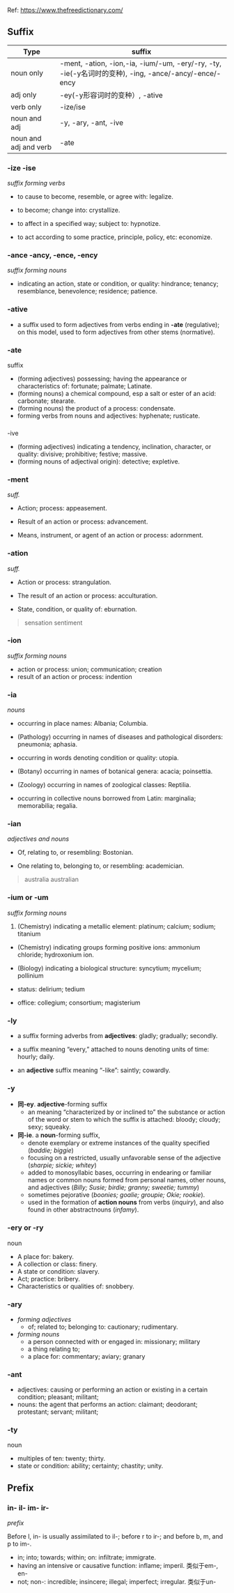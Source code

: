 

Ref: https://www.thefreedictionary.com/

## Suffix

|Type| suffix |
|--|--|
| noun only | -ment, -ation, -ion,-ia, -ium/-um, -ery/-ry, -ty, -ie(-y名词时的变种), -ing, -ance/-ancy/-ence/-ency |
| adj only | -ey(-y形容词时的变种）, -ative |
| verb only | -ize/ise
| noun and adj | -y, -ary, -ant, -ive |
| noun and adj and verb | -ate

### -ize  -ise

_suffix  forming  verbs_

- to  cause  to  become,  resemble,  or  agree  with:  legalize.

-  to  become;  change  into:  crystallize.

-  to  affect  in  a  specified  way;  subject  to:  hypnotize.

-  to  act  according  to  some  practice,  principle,  policy,  etc:  economize.

### -ance -ancy, -ence, -ency

_suffix  forming  nouns_
- indicating  an  action,  state  or  condition,  or  quality:  hindrance;  tenancy;  resemblance, benevolence; residence; patience.

### -ative
 - a suffix used to form adjectives from verbs ending in **-ate** (regulative); on this model, used to form adjectives from other stems (normative).
 
 ### -ate

suffix
- (forming adjectives) possessing; having the appearance or characteristics of: fortunate; palmate; Latinate.
- (forming nouns) a chemical compound, esp a salt or ester of an acid: carbonate; stearate.
- (forming nouns) the product of a process: condensate.
- forming verbs from nouns and adjectives: hyphenate; rusticate.
 
 ###
  -ive
 - (forming adjectives) indicating a tendency, inclination, character, or quality: divisive; prohibitive; festive; massive.
- (forming nouns of adjectival origin): detective; expletive.

### -ment

_suff._

- Action;  process:  appeasement.

- Result  of  an  action  or  process:  advancement.

- Means,  instrument,  or  agent  of  an  action  or  process:  adornment.


### -ation

_suff._


- Action  or  process:  strangulation.

- The  result  of  an  action  or  process:  acculturation.

- State,  condition,  or  quality  of:  eburnation.

> sensation 
> sentiment

### -ion

_suffix  forming  nouns_

- action or process: union; communication; creation
- result of an action or process: indention


### -ia

_nouns_

- occurring  in  place  names:  Albania;  Columbia.

- (Pathology)  occurring  in  names  of  diseases  and  pathological  disorders:  pneumonia;  aphasia.

- occurring  in  words  denoting  condition  or  quality:  utopia.

- (Botany)  occurring  in  names  of  botanical  genera:  acacia;  poinsettia.

- (Zoology)  occurring  in  names  of  zoological  classes:  Reptilia.

- occurring  in  collective  nouns  borrowed  from  Latin:  marginalia;  memorabilia;  regalia.

### -ian

_adjectives and nouns_

- Of,  relating  to,  or  resembling:  Bostonian.

- One  relating  to,  belonging  to,  or  resembling:  academician.

> australia
> australian


### -ium  or -um

_suffix  forming  nouns_

1. (Chemistry)  indicating  a  metallic  element:  platinum;  calcium; sodium; titanium

- (Chemistry)  indicating  groups  forming  positive  ions:  ammonium  chloride;  hydroxonium  ion.

- (Biology)  indicating  a  biological  structure:  syncytium; mycelium; pollinium

- status:  delirium; tedium

- office:  collegium; consortium; magisterium

### -ly

- a  suffix  forming  adverbs  from  **adjectives**:  gladly;  gradually;  secondly.

- a  suffix  meaning  “every,”  attached  to  nouns  denoting  units  of  time:  hourly;  daily.

- an  **adjective**  suffix  meaning  “-like”:  saintly;  cowardly.


### -y

-  **同-ey**. **adjective**-forming  suffix 
	- an  meaning  “characterized  by  or  inclined  to”  the  substance  or  action  of  the  word  or  stem  to which  the  suffix  is  attached:  bloody;  cloudy;  sexy;  squeaky. 
- **同-ie**. a  **noun**-forming  suffix,  
 	- denote  exemplary  or  extreme  instances  of  the  quality  specified  (_baddie;  biggie_)
	- focusing  on  a  restricted,  usually  unfavorable  sense  of  the  adjective  (_sharpie;  sickie;  whitey_)
	- added  to  monosyllabic  bases,  occurring  in  endearing  or  familiar  names  or  common  nouns formed  from  personal  names,  other  nouns,  and  adjectives  (_Billy;  Susie;  birdie;  granny;  sweetie;  tummy_)  
	- sometimes  pejorative  (_boonies;  goalie;  groupie;  Okie;  rookie_).  
	- used  in  the  formation  of  **action  nouns**  from  verbs  (_inquiry_),  and  also  found  in  other  abstractnouns  (_infamy_).

### -ery or  **-ry**

noun

- A  place  for:  bakery.
- A  collection  or  class:  finery.
- A  state  or  condition:  slavery.
- Act;  practice:  bribery.
- Characteristics  or  qualities  of:  snobbery.

### -ary
- _forming  adjectives_
	- of;  related  to;  belonging  to:  cautionary;  rudimentary.
- _forming  nouns_
	- a  person  connected  with  or  engaged  in:  missionary; military
	- a  thing  relating  to;  
	- a  place  for:  commentary;  aviary; granary

### -ant
 - adjectives: causing or performing an action or existing in a certain condition;  pleasant; militant;
 - nouns: the agent that performs an action:  claimant; deodorant; protestant; servant;  militant;

### -ty

noun

- multiples  of  ten:  twenty;  thirty.
- state  or condition:  ability;  certainty;  chastity;  unity.

## Prefix

### in- il- im- ir-

_prefix_

Before  l,  in-  is  usually  assimilated  to  il-;  before  r  to  ir-;  and  before  b,  m,  and  p  to  im-.

- in;  into;  towards;  within;  on:  infiltrate;  immigrate. 
- having  an  intensive  or  causative  function:  inflame;  imperil. 类似于em-, en-
- not;  non-:  incredible; insincere; illegal; imperfect; irregular. 类似于un-
<!--stackedit_data:
eyJoaXN0b3J5IjpbMTAxNzgwODk4OSwxNDM3NTA2NTYxLC0xMT
kxMTA1NTkyLC0xMTMxNjIyNTk4LC0zNzc0NDg2MDQsLTg0NDEw
NDM5MCwtMTA3OTI0MTk1MiwtNjE2OTMzMTg4LDg2MDE1NDgwNS
wtMjAzNzMwMzc4MywtMTEwMTExOTQwOF19
-->